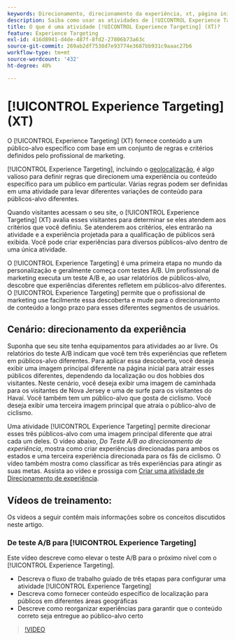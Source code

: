 ```yaml
---
keywords: Direcionamento, direcionamento da experiência, xt, página inicial, campanha de página de aterrissagem
description: Saiba como usar as atividades de [!UICONTROL Experience Targeting] (XT) no  [!DNL Adobe Target] para fornecer conteúdo a um público específico com base em um conjunto de regras e critérios definidos pelo profissional de marketing.
title: O que é uma atividade [!UICONTROL Experience Targeting] (XT)?
feature: Experience Targeting
exl-id: 416d8941-d4de-487f-8fd2-27806b73a63c
source-git-commit: 269ab2df7538d7e93774e3687bb931c9aaac27b6
workflow-type: tm+mt
source-wordcount: '432'
ht-degree: 40%

---
```


# [!UICONTROL Experience Targeting] (XT)

O [!UICONTROL Experience Targeting] (XT) fornece conteúdo a um público-alvo específico com base em um conjunto de regras e critérios definidos pelo profissional de marketing.

[!UICONTROL Experience Targeting], incluindo o [geolocalização](/help/main/c-target/c-audiences/c-target-rules/geo.md), é algo valioso para definir regras que direcionem uma experiência ou conteúdo específico para um público em particular. Várias regras podem ser definidas em uma atividade para levar diferentes variações de conteúdo para públicos-alvo diferentes.

Quando visitantes acessam o seu site, o [!UICONTROL Experience Targeting] (XT) avalia esses visitantes para determinar se eles atendem aos critérios que você definiu. Se atenderem aos critérios, eles entrarão na atividade e a experiência projetada para a qualificação de públicos será exibida. Você pode criar experiências para diversos públicos-alvo dentro de uma única atividade.

O [!UICONTROL Experience Targeting] é uma primeira etapa no mundo da personalização e geralmente começa com testes A/B. Um profissional de marketing executa um teste A/B e, ao usar relatórios de públicos-alvo, descobre que experiências diferentes refletem em públicos-alvo diferentes. O [!UICONTROL Experience Targeting] permite que o profissional de marketing use facilmente essa descoberta e mude para o direcionamento de conteúdo a longo prazo para esses diferentes segmentos de usuários.

## Cenário: direcionamento da experiência

Suponha que seu site tenha equipamentos para atividades ao ar livre. Os relatórios do teste A/B indicam que você tem três experiências que refletem em públicos-alvo diferentes. Para aplicar essa descoberta, você deseja exibir uma imagem principal diferente na página inicial para atrair esses públicos diferentes, dependendo da localização ou dos hobbies dos visitantes. Neste cenário, você deseja exibir uma imagem de caminhada para os visitantes de Nova Jersey e uma de surfe para os visitantes do Havaí. Você também tem um público-alvo que gosta de ciclismo. Você deseja exibir uma terceira imagem principal que atraia o público-alvo de ciclismo.

Uma atividade [!UICONTROL Experience Targeting] permite direcionar esses três públicos-alvo com uma imagem principal diferente que atrai cada um deles. O vídeo abaixo, *Do Teste A/B ao direcionamento de experiência*, mostra como criar experiências direcionadas para ambos os estados e uma terceira experiência direcionada para os fãs de ciclismo. O vídeo também mostra como classificar as três experiências para atingir as suas metas. Assista ao vídeo e prossiga com [Criar uma atividade de Direcionamento de experiência](/help/main/c-activities/t-experience-target/t-xt-create/xt-create.md).

## Vídeos de treinamento:

Os vídeos a seguir contêm mais informações sobre os conceitos discutidos neste artigo.

### De teste A/B para [!UICONTROL Experience Targeting]

Este vídeo descreve como elevar o teste A/B para o próximo nível com o [!UICONTROL Experience Targeting].

* Descreva o fluxo de trabalho guiado de três etapas para configurar uma atividade [!UICONTROL Experience Targeting]
* Descreva como fornecer conteúdo específico de localização para públicos em diferentes áreas geográficas
* Descreve como reorganizar experiências para garantir que o conteúdo correto seja entregue ao público-alvo certo

>[!VIDEO](https://video.tv.adobe.com/v/22418/)
